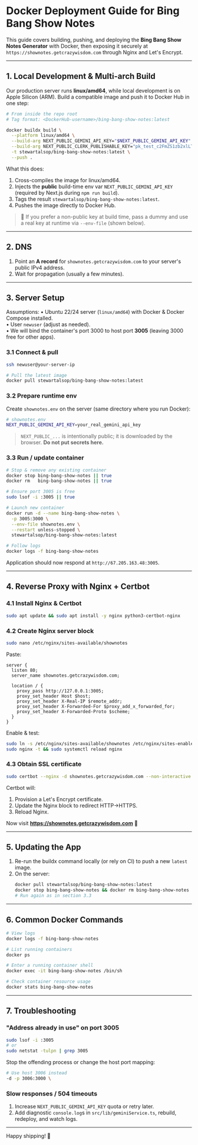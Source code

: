 # Docker Deployment Guide for Bing Bang Show Notes

This guide covers building, pushing, and deploying the **Bing Bang Show Notes Generator** with Docker, then exposing it securely at
`https://shownotes.getcrazywisdom.com` through Nginx and Let's Encrypt.

---
## 1. Local Development & Multi-arch Build

Our production server runs **linux/amd64**, while local development is on Apple Silicon (ARM). Build a compatible image and push it to Docker Hub in one step:

```bash
# From inside the repo root
# Tag format: <DockerHub-username>/bing-bang-show-notes:latest

docker buildx build \
  --platform linux/amd64 \
  --build-arg NEXT_PUBLIC_GEMINI_API_KEY="$NEXT_PUBLIC_GEMINI_API_KEY" \
  --build-arg NEXT_PUBLIC_CLERK_PUBLISHABLE_KEY="pk_test_c2FmZS1zb2xlLTk2LmNsZXJrLmFjY291bnRzLmRldiQ" \
  -t stewartalsop/bing-bang-show-notes:latest \
  --push .
```

What this does:
1. Cross-compiles the image for linux/amd64.
2. Injects the **public** build-time env var `NEXT_PUBLIC_GEMINI_API_KEY` (required by Next.js during `npm run build`).
3. Tags the result `stewartalsop/bing-bang-show-notes:latest`.
4. Pushes the image directly to Docker Hub.

> 📝 If you prefer a non-public key at build time, pass a dummy and use a real key at runtime via `--env-file` (shown below).

---
## 2. DNS

1. Point an **A record** for `shownotes.getcrazywisdom.com` to your server's public IPv4 address.
2. Wait for propagation (usually a few minutes).

---
## 3. Server Setup

Assumptions:
• Ubuntu 22/24 server (`linux/amd64`) with Docker & Docker Compose installed.  
• User `newuser` (adjust as needed).  
• We will bind the container's port 3000 to host port **3005** (leaving 3000 free for other apps).

### 3.1 Connect & pull
```bash
ssh newuser@your-server-ip

# Pull the latest image
docker pull stewartalsop/bing-bang-show-notes:latest
```

### 3.2 Prepare runtime env
Create `shownotes.env` on the server (same directory where you run Docker):
```bash
# shownotes.env
NEXT_PUBLIC_GEMINI_API_KEY=your_real_gemini_api_key
```
> `NEXT_PUBLIC_...` is intentionally public; it is downloaded by the browser. **Do not put secrets here.**

### 3.3 Run / update container
```bash
# Stop & remove any existing container
docker stop bing-bang-show-notes || true
docker rm   bing-bang-show-notes || true

# Ensure port 3005 is free
sudo lsof -i :3005 || true

# Launch new container
docker run -d --name bing-bang-show-notes \
  -p 3005:3000 \
  --env-file shownotes.env \
  --restart unless-stopped \
  stewartalsop/bing-bang-show-notes:latest

# Follow logs
docker logs -f bing-bang-show-notes
```
Application should now respond at `http://67.205.163.48:3005`.

---
## 4. Reverse Proxy with Nginx + Certbot

### 4.1 Install Nginx & Certbot
```bash
sudo apt update && sudo apt install -y nginx python3-certbot-nginx
```

### 4.2 Create Nginx server block
```bash
sudo nano /etc/nginx/sites-available/shownotes
```
Paste:
```nginx
server {
  listen 80;
  server_name shownotes.getcrazywisdom.com;

  location / {
    proxy_pass http://127.0.0.1:3005;
    proxy_set_header Host $host;
    proxy_set_header X-Real-IP $remote_addr;
    proxy_set_header X-Forwarded-For $proxy_add_x_forwarded_for;
    proxy_set_header X-Forwarded-Proto $scheme;
  }
}
```
Enable & test:
```bash
sudo ln -s /etc/nginx/sites-available/shownotes /etc/nginx/sites-enabled/
sudo nginx -t && sudo systemctl reload nginx
```

### 4.3 Obtain SSL certificate
```bash
sudo certbot --nginx -d shownotes.getcrazywisdom.com --non-interactive --agree-tos -m stewartalsopIII@gmail.com --redirect
```
Certbot will:
1. Provision a Let's Encrypt certificate.
2. Update the Nginx block to redirect HTTP→HTTPS.
3. Reload Nginx.

Now visit **https://shownotes.getcrazywisdom.com** 🎉

---
## 5. Updating the App
1. Re-run the buildx command locally (or rely on CI) to push a new `latest` image.
2. On the server:
   ```bash
   docker pull stewartalsop/bing-bang-show-notes:latest
   docker stop bing-bang-show-notes && docker rm bing-bang-show-notes
   # Run again as in section 3.3
   ```

---
## 6. Common Docker Commands
```bash
# View logs
docker logs -f bing-bang-show-notes

# List running containers
docker ps

# Enter a running container shell
docker exec -it bing-bang-show-notes /bin/sh

# Check container resource usage
docker stats bing-bang-show-notes
```

---
## 7. Troubleshooting

### "Address already in use" on port 3005
```bash
sudo lsof -i :3005
# or
sudo netstat -tulpn | grep 3005
```
Stop the offending process or change the host port mapping:
```bash
# Use host 3006 instead
-d -p 3006:3000 \
```

### Slow responses / 504 timeouts
1. Increase `NEXT_PUBLIC_GEMINI_API_KEY` quota or retry later.
2. Add diagnostic `console.log`s in `src/lib/geminiService.ts`, rebuild, redeploy, and watch logs.

---
Happy shipping! 🚀 